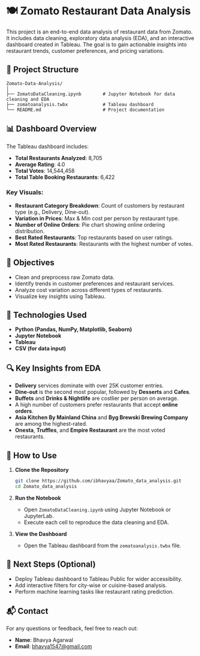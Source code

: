 
# 🍽️ Zomato Restaurant Data Analysis

This project is an end-to-end data analysis of restaurant data from Zomato. It includes data cleaning, exploratory data analysis (EDA), and an interactive dashboard created in Tableau. The goal is to gain actionable insights into restaurant trends, customer preferences, and pricing variations.

## 📁 Project Structure

```
Zomato-Data-Analysis/
│
├── ZomatoDataCleaning.ipynb        # Jupyter Notebook for data cleaning and EDA
├── zomatoanalysis.twbx             # Tableau dashboard
└── README.md                       # Project documentation
```

## 📊 Dashboard Overview

The Tableau dashboard includes:
- **Total Restaurants Analyzed**: 8,705
- **Average Rating**: 4.0
- **Total Votes**: 14,544,458
- **Total Table Booking Restaurants**: 6,422

### Key Visuals:
- **Restaurant Category Breakdown**: Count of customers by restaurant type (e.g., Delivery, Dine-out).
- **Variation in Prices**: Max & Min cost per person by restaurant type.
- **Number of Online Orders**: Pie chart showing online ordering distribution.
- **Best Rated Restaurants**: Top restaurants based on user ratings.
- **Most Rated Restaurants**: Restaurants with the highest number of votes.

## 📌 Objectives

- Clean and preprocess raw Zomato data.
- Identify trends in customer preferences and restaurant services.
- Analyze cost variation across different types of restaurants.
- Visualize key insights using Tableau.

## 🧪 Technologies Used

- **Python (Pandas, NumPy, Matplotlib, Seaborn)**
- **Jupyter Notebook**
- **Tableau**
- **CSV (for data input)**

## 🔍 Key Insights from EDA

- **Delivery** services dominate with over 25K customer entries.
- **Dine-out** is the second most popular, followed by **Desserts** and **Cafes**.
- **Buffets** and **Drinks & Nightlife** are costlier per person on average.
- A high number of customers prefer restaurants that accept **online orders**.
- **Asia Kitchen By Mainland China** and **Byg Brewski Brewing Company** are among the highest-rated.
- **Onesta**, **Truffles**, and **Empire Restaurant** are the most voted restaurants.

## 📂 How to Use

1. **Clone the Repository**
   ```bash
   git clone https://github.com/ibhavyaa/Zomato_data_analysis.git
   cd Zomato_data_analysis
   ```

2. **Run the Notebook**
   - Open `ZomatoDataCleaning.ipynb` using Jupyter Notebook or JupyterLab.
   - Execute each cell to reproduce the data cleaning and EDA.

3. **View the Dashboard**
   - Open the Tableau dashboard from the `zomatoanalysis.twbx` file.

## 📌 Next Steps (Optional)

- Deploy Tableau dashboard to Tableau Public for wider accessibility.
- Add interactive filters for city-wise or cuisine-based analysis.
- Perform machine learning tasks like restaurant rating prediction.

## 📬 Contact

For any questions or feedback, feel free to reach out:

- **Name**: Bhavya Agarwal
- **Email**: bhavya1547@gmail.com
